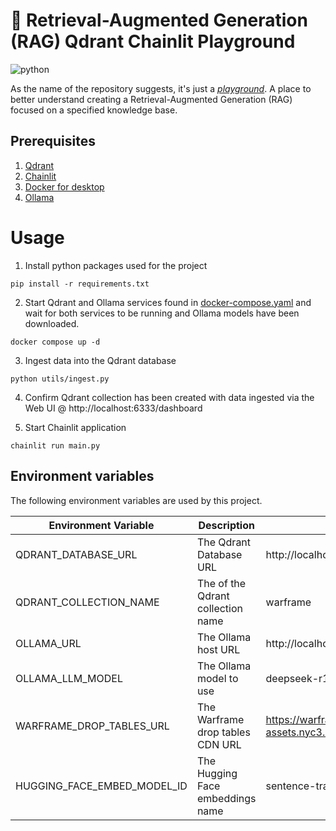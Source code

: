 # 🛝 Retrieval-Augmented Generation (RAG) Qdrant Chainlit Playground

![python](https://img.shields.io/badge/python-3.12.0-informational)

As the name of the repository suggests, it's just a [_playground_](https://dictionary.cambridge.org/dictionary/english/playground).
A place to better understand creating a Retrieval-Augmented Generation (RAG) focused on a specified knowledge base.

## Prerequisites

1. [Qdrant](https://qdrant.tech/documentation/quickstart/)
2. [Chainlit](https://docs.chainlit.io/get-started/overview)
3. [Docker for desktop](https://docs.docker.com/desktop/)
4. [Ollama](https://ollama.com/download)

# Usage

1. Install python packages used for the project

```pycon
pip install -r requirements.txt
```

2. Start Qdrant and Ollama services found in [docker-compose.yaml](docker-compose.yaml) and wait for
   both services to be running and Ollama models have been downloaded.

```shell
docker compose up -d
```

3. Ingest data into the Qdrant database

```pycon
python utils/ingest.py
```

4. Confirm Qdrant collection has been created with data ingested via the Web UI @ http://localhost:6333/dashboard

5. Start Chainlit application

```pycon
chainlit run main.py
```

## Environment variables

The following environment variables are used by this project.

| Environment Variable        | Description                       | Default Value                                                                                            |
|-----------------------------|-----------------------------------|----------------------------------------------------------------------------------------------------------|
| QDRANT_DATABASE_URL         | The Qdrant Database URL           | http://localhost:6333                                                                                    |
| QDRANT_COLLECTION_NAME      | The of the Qdrant collection name | warframe                                                                                                 |
| OLLAMA_URL                  | The Ollama host URL               | http://localhost:11434                                                                                   |
| OLLAMA_LLM_MODEL            | The Ollama model to use           | deepseek-r1:1.5b                                                                                         |
| WARFRAME_DROP_TABLES_URL    | The Warframe drop tables CDN URL  | https://warframe-web-assets.nyc3.cdn.digitaloceanspaces.com/uploads/cms/hnfvc0o3jnfvc873njb03enrf56.html |
| HUGGING_FACE_EMBED_MODEL_ID | The Hugging Face embeddings name  | sentence-transformers/all-MiniLM-L6-v2                                                                   |
